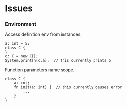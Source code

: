 # Issues

### Environment

Access definition env from instances.
```
a: int = 5;
class C {
}
c: C = new C();
System.println(c.a);  // this currently prints 5
```

Function parameters name scope.
```
class C {
    a: int;
    fn init(a: int) {  // this currently causes error
        ...
    }    
}
```
